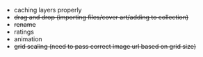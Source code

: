 - caching layers properly
- ~~drag and drop (importing files/cover art/adding to collection)~~
- ~~rename~~
- ratings
- animation
- ~~grid scaling (need to pass correct image url based on grid size)~~

